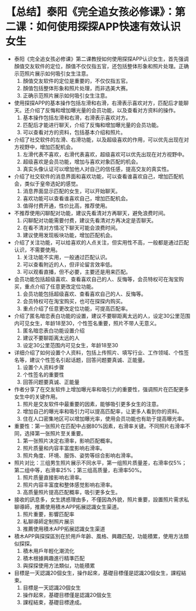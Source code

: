 # 【总结】泰阳《完全追女孩必修课》：第二课：如何使用探探APP快速有效认识女生

-   泰阳《完全追女孩必修课》第二课教授如何使用探探APP认识女生，首先强调顏值交友软件的定位，顏值不仅仅指五官，还包括整体形象和照片处理。正确示范照片展示如何吸引女生注意。
    1.  顏值交友软件的定位是重要的，不仅仅指五官。
    2.  顏值包括整体形象和照片处理，而非选美大赛。
    3.  正确示范照片展示如何吸引女生注意。
-   使用探探APP的基本操作包括左滑和右滑，右滑表示喜欢对方，匹配后才能聊天。还介绍了反悔和增加曝光量的会员功能，以及查看对方资料的操作。
    1.  基本操作包括左滑和右滑，右滑表示喜欢对方。
    2.  匹配后才能进行聊天，介绍了反悔和增加曝光量的会员功能。
    3.  可以查看对方的资料，包括基本介绍和照片。
-   介绍了社交软件的左滑、右滑功能，以及超级喜欢的作用，可以优先出现在对方视野中，增加匹配机会。
    1.  左滑代表不喜欢，右滑代表喜欢，超级喜欢可以优先出现在对方视野中。
    2.  超级喜欢是会员功能，增加与喜欢对象匹配的机会。
    3.  真实头像认证可以增加他人对自己的信任感，提高交友的真实性。
-   介绍了社交软件的消息界面和喜欢功能，可以查看谁喜欢自己，增加匹配机会，类似于皇帝选妃的感觉。
    1.  消息界面显示匹配的女生，可以开始聊天。
    2.  喜欢功能可以查看谁喜欢自己，增加匹配机会。
    3.  值得付费开通，性价比高，推荐使用。
-   不推荐使用闪聊配对功能，建议先看清对方再聊天，避免浪费时间。
    1.  闪聊配对功能需要付费，建议先看清对方再决定是否聊天。
    2.  在看不清对方情况下聊天可能会浪费时间。
    3.  建议使用发现板块功能，增加匹配机会。
-   介绍了关注功能，可以给喜欢的人点关注，但实用性不高，一般都是通过匹配认识，不需要使用。
    1.  关注功能不实用，一般通过匹配认识。
    2.  可以查看附近的人，但评论留言效率低。
    3.  可以观看直播，但不必要，主要还是用来匹配。
-   会员功能包括超级喜欢、查看喜欢自己的人、反悔等，会员特权可在淘宝购买，重点介绍了任意更改定位功能。
    1.  会员功能包括超级喜欢、查看喜欢自己的人、反悔等。
    2.  会员特权可在淘宝购买，也可在探探内购买。
    3.  重点介绍了任意更改定位功能，可提高匹配率。
-   介绍了匿名暗恋表白功能的设置，建议不要聊距离太远的人，设定30公里范围内可见女生，年龄18至30，个性签名重要，照片不带人无意义。
    1.  匿名暗恋表白功能设置介绍
    2.  建议不要聊距离太远的人
    3.  设定30公里范围内可见女生，年龄18至30
-   详细介绍了如何设置个人资料，包括上传照片、填写行业、工作领域、个性签名等，建议个性签名引起话题，回答问题要真诚、正能量。
    1.  设置个人资料步骤
    2.  个性签名的重要性
    3.  回答问题要真诚、正能量
-   作者分享了在交友软件上增加曝光率和吸引力的重要性，强调照片在匹配更多女生中的关键作用。
    1.  照片是交友软件中最重要的因素，能够吸引更多女生的注意。
    2.  增加自己的曝光率和吸引力可以提高匹配率，让更多人看到你的资料。
    3.  住在人口密集地区可以增加曝光率，使用会员功能也有助于提高曝光率。
-   重要性：第一张照片在匹配中占据80%因素，右滑率关键。不同照片右滑率不同，选择第一张照片至关重要。
    1.  第一张照片决定右滑率，影响匹配概率。
    2.  照片质量和内容丰富度影响右滑率。
    3.  照片角度、环境、服饰、姿势等综合影响右滑率。
-   照片对比：三组男生照片展示不同水平，第一组照片质量差，右滑率仅5%；第二组中等，右滑率25%；第三组高质量，右滑率50%。
    1.  照片质量直接影响右滑率。
    2.  照片内容丰富度和整体感觉影响右滑率。
    3.  高质量照片提高匹配概率，吸引更多女生。
-   接收的訊息多，女生誘惑理由多，不僅因為外貌，照片重要，設置照片需求私聊導師，推薦使用積木APP拓展認識女生渠道。
    1.  照片重要，影響匹配率
    2.  私聊導師定制照片展示
    3.  推薦使用積木APP拓展認識女生渠道
-   積木APP與探探區別在於用戶年齡、風格、興趣匹配，功能積累，使用方法類似探探。
    1.  積木用戶年輕化潮流化
    2.  積木根據興趣進行精準匹配
    3.  與探探使用方法類似，功能積累
-   目標是一天認識20個女生，操作起來，基礎目標僅是認識20個女生，課程結束。 
    1.  目標是一天認識20個女生
    2.  操作起來，基礎目標僅是認識20個女生
    3.  課程結束，基礎目標達成。